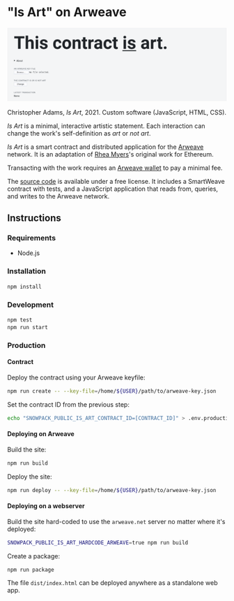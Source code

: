 # "Is Art" on Arweave

![Screenshot](/screenshot.png?raw=true)

Christopher Adams, *Is Art*, 2021.  Custom software (JavaScript, HTML,
CSS).

*Is Art* is a minimal, interactive artistic statement. Each interaction
can change the work's self-definition as *art* or *not art*.

*Is Art* is a smart contract and distributed application for the
[Arweave] network. It is an adaptation of [Rhea Myers]'s original work
for Ethereum.

Transacting with the work requires an [Arweave wallet] to pay a minimal
fee.

The [source code] is available under a free license. It includes a
SmartWeave contract with tests, and a JavaScript application that reads
from, queries, and writes to the Arweave network.

## Instructions

### Requirements

* Node.js

### Installation

```sh
npm install
```

### Development

```sh
npm test
npm run start
```

### Production

#### Contract

Deploy the contract using your Arweave keyfile:

```sh
npm run create -- --key-file=/home/${USER}/path/to/arweave-key.json
```

Set the contract ID from the previous step:

```sh
echo "SNOWPACK_PUBLIC_IS_ART_CONTRACT_ID=[CONTRACT_ID]" > .env.production
```

#### Deploying on Arweave

Build the site:

```sh
npm run build
```

Deploy the site:

```sh
npm run deploy -- --key-file=/home/${USER}/path/to/arweave-key.json
```

#### Deploying on a webserver

Build the site hard-coded to use the `arweave.net` server no matter
where it's deployed:

```sh
SNOWPACK_PUBLIC_IS_ART_HARDCODE_ARWEAVE=true npm run build
```

Create a package:

```sh
npm run package
```

The file `dist/index.html` can be deployed anywhere as a standalone web app.

[Arweave]: https://www.arweave.org/
[Arweave wallet]: https://faucet.arweave.net/
[Rhea Myers]: https://rhea.art/is-art
[source code]: https://github.com/christopheradams/is-art-weave
